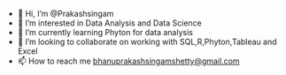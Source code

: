 - 👋 Hi, I’m @Prakashsingam
- 👀 I’m interested in Data Analysis and Data Science 
- 🌱 I’m currently learning Phyton for data analysis
- 💞️ I’m looking to collaborate on working with SQL,R,Phyton,Tableau and Excel 
- 📫 How to reach me bhanuprakashsingamshetty@gmail.com

<!---
Prakashsingam/Prakashsingam is a ✨ special ✨ repository because its `README.md` (this file) appears on your GitHub profile.
You can click the Preview link to take a look at your changes.
--->
